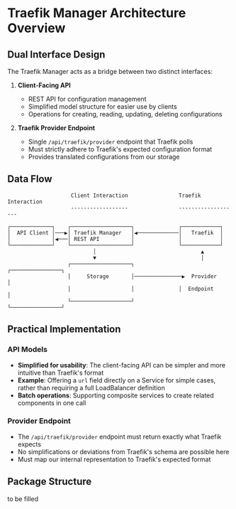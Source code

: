 # Traefik Manager Architecture Overview

## Dual Interface Design

The Traefik Manager acts as a bridge between two distinct interfaces:

1. **Client-Facing API**
   - REST API for configuration management
   - Simplified model structure for easier use by clients
   - Operations for creating, reading, updating, deleting configurations

2. **Traefik Provider Endpoint**
   - Single `/api/traefik/provider` endpoint that Traefik polls
   - Must strictly adhere to Traefik's expected configuration format
   - Provides translated configurations from our storage


## Data Flow

```
                    Client Interaction                Traefik Interaction
                    ------------------                -------------------

┌─────────────┐    ┌───────────────────┐              ┌────────────┐
│  API Client │───▶│ Traefik Manager   │◀─────────────│   Traefik  │
│             │◀───│ REST API          │              │            │
└─────────────┘    └───────────────────┘              └────────────┘
                           │                                 ▲
                           ▼                                 │
                   ┌───────────────────┐              ┌────────────────┐
                   │     Storage       │───────────────▶  Provider     │
                   │                   │              │  Endpoint      │
                   └───────────────────┘              └────────────────┘
```


## Practical Implementation

### API Models
- **Simplified for usability**: The client-facing API can be simpler and more intuitive than Traefik's format
- **Example**: Offering a `url` field directly on a Service for simple cases, rather than requiring a full LoadBalancer definition
- **Batch operations**: Supporting composite services to create related components in one call

### Provider Endpoint
- The `/api/traefik/provider` endpoint must return exactly what Traefik expects
- No simplifications or deviations from Traefik's schema are possible here
- Must map our internal representation to Traefik's expected format

## Package Structure

to be filled
